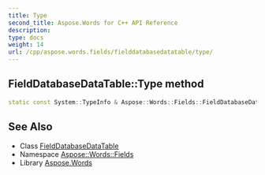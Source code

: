 ```yaml
---
title: Type
second_title: Aspose.Words for C++ API Reference
description: 
type: docs
weight: 14
url: /cpp/aspose.words.fields/fielddatabasedatatable/type/
---
```

## FieldDatabaseDataTable::Type method




```cpp
static const System::TypeInfo & Aspose::Words::Fields::FieldDatabaseDataTable::Type()
```

## See Also

* Class [FieldDatabaseDataTable](../)
* Namespace [Aspose::Words::Fields](../../)
* Library [Aspose.Words](../../../)

